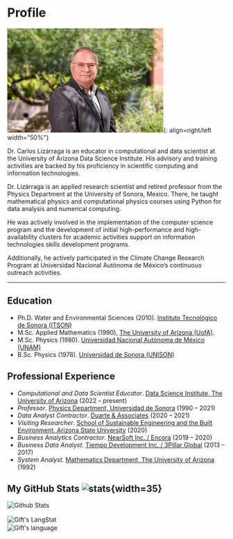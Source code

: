 # Profile

![Carlos Lizárraga-Celaya](./images/CLC2021.jpeg){: align=right/left width="50%"}

Dr. Carlos Lizárraga is an educator in computational and data scientist at the University of Arizona Data Science Institute. His advisory and training activities are backed by his proficiency in scientific computing and information technologies.

Dr. Lizárraga is an applied research scientist and retired professor from the Physics Department at the University of Sonora, Mexico. There, he taught mathematical physics and computational physics courses using Python for data analysis and numerical computing.

He was actively involved in the implementation of the computer science program and the development of initial high-performance and high-availability clusters for academic activities support on information technologies skills development programs.

Additionally, he actively participated in the Climate Change Research Program at Universidad Nacional Autónoma de México’s continuous outreach activities.

***

## Education

* Ph.D. Water and Environmental Sciences (2010). [Instituto Tecnológico de Sonora (ITSON)](https://www.itson.mx/)
* M.Sc. Applied Mathematics (1990), [The University of Arizona (UofA)](https://www.arizona.edu/).
* M.Sc. Physics (1980). [Universidad Nacional Autónoma de México (UNAM)](https://www.unam.mx/)
* B.Sc. Physics (1978). [Universidad de Sonora (UNISON)](https://www.unison.mx/)

## Professional Experience

* _Computational and Data Scientist Educator_. [Data Science Institute, The University of Arizona](https://www.datascience.arizona.edu/) (2022 – present)
* _Professor_. [Physics Department, Universidad de Sonora](https://fisica.unison.mx/) (1990 – 2021)
* _Data Analyst Contractor_. [Duarte & Associates](https://sites.google.com/duarteagrib.com/duarteassociates/) (2020 – 2021)
* _Visiting Researcher_. [School of Sustainable Engineering and the Built Environment. Arizona State University](https://ssebe.engineering.asu.edu/) (2020)
* _Business Analytics Contractor_. [NearSoft Inc. / Encora](https://www.encora.com/) (2019 – 2020)
* _Business Data Analyst_. [Tiempo Development Inc. / 3Pillar Global](https://www.3pillarglobal.com/) (2013 – 2017)
* _System Analyst_. [Mathematics Department, The University of Arizona](https://www.math.arizona.edu/) (1992)



## My GitHub Stats ![stats](https://i.pinimg.com/originals/65/c4/f4/65c4f452571be1261e9c623f7da488ac.gif){width=35}

![Github Stats](https://github-readme-stats.vercel.app/api?username=clizarraga-uad7&amp;show_icons=true)

<div>
<img align="center" src="https://github-readme-streak-stats.herokuapp.com/?user=clizarraga-uad7" alt="Gift's LangStat" /><br>
<img align="center" src="https://github-readme-stats.vercel.app/api/top-langs?username=clizarraga-uad7&langs_count=10&show_icons=true&locale=en&layout=compact&theme=light" alt="Gift's language" height="192px"  width="500px"/>
</div>

<!-- GitHub section: END -->